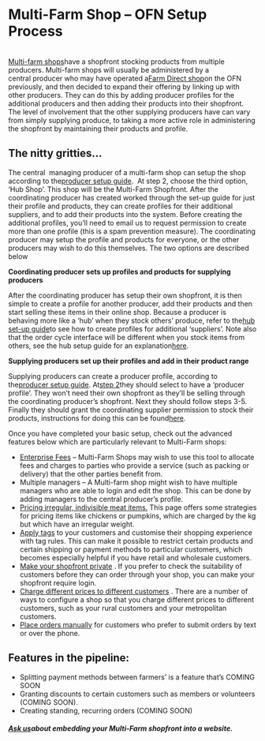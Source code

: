 # Multi-Farm Shop – OFN Setup Process

[  
Multi-farm shops](https://openfoodnetwork.org/au/learn/model/multi-farm-shop/)have a shopfront stocking products from multiple producers. Multi-farm shops will usually be administered by a central producer who may have operated a[Farm Direct shop](https://openfoodnetwork.org/au/learn/model/farm-shop-on-farm-on-roadside-online/)on the OFN previously, and then decided to expand their offering by linking up with other producers. They can do this by adding producer profiles for the additional producers and then adding their products into their shopfront.  The level of involvement that the other supplying producers have can vary from simply supplying produce, to taking a more active role in administering the shopfront by maintaining their products and profile.

## The nitty gritties…

The central  managing producer of a multi-farm shop can setup the shop according to the[producer setup guide](https://openfoodnetwork.org/user-guide/producer-set-up-guide/).  At step 2, choose the third option, ‘Hub Shop’. This shop will be the Multi-Farm Shopfront. After the coordinating producer has created worked through the set-up guide for just their profile and products, they can create profiles for their additional suppliers, and to add their products into the system. Before creating the additional profiles, you’ll need to email us to request permission to create more than one profile \(this is a spam prevention measure\). The coordinating producer may setup the profile and products for everyone, or the other producers may wish to do this themselves. The two options are described below

**Coordinating producer sets up profiles and products for supplying producers**

After the coordinating producer has setup their own shopfront, it is then simple to create a profile for another producer, add their products and then start selling these items in their online shop. Because a producer is behaving more like a ‘hub’ when they stock others’ produce, refer to the[hub set-up guide](https://openfoodnetwork.org/user-guide/hubs-set-up-guide/)to see how to create profiles for additional ‘suppliers’. Note also that the order cycle interface will be different when you stock items from others, see the hub setup guide for an explanation[here](https://openfoodnetwork.org/user-guide/hubs-set-up-guide/order-cycles/).

**Supplying producers set up their profiles and add in their product range**

Supplying producers can create a producer profile, according to the[producer setup guide](https://openfoodnetwork.org/user-guide/producer-set-up-guide/). At[step 2](https://openfoodnetwork.org/user-guide/producer-set-up-guide/producer-profile-types/)they should select to have a ‘producer profile’. They won’t need their own shopfront as they’ll be selling through the coordinating producer’s shopfront. Next they should follow steps 3-5. Finally they should grant the coordinating supplier permission to stock their products, instructions for doing this can be found[here](https://openfoodnetwork.org/user-guide/advanced-features/enterprise-to-enterprise-permissions-e2es/).

Once you have completed your basic setup, check out the advanced features below which are particularly relevant to Multi-Farm shops:

* [Enterprise Fees](https://openfoodnetwork.org/user-guide/hubs-set-up-guide/enterprise-fees/)
  – Multi-Farm Shops may wish to use this tool to allocate fees and charges to parties who provide a service \(such as packing or delivery\) that the other parties benefit from.
* Multiple managers – A Multi-farm shop might wish to have multiple managers who are able to login and edit the shop. This can be done by adding managers to the central producer’s profile.
* [Pricing irregular, indivisible meat items.](https://openfoodnetwork.org/user-guide/advanced-features/pricing-irregular-indivisible-meat-items/)
  This page offers some strategies for pricing items like chickens or pumpkins, which are charged by the kg but which have an irregular weight.
* [Apply tags](https://openfoodnetwork.org/user-guide/advanced-features/customer-accounts-and-tagging/)
  to your customers and customise their shopping experience with tag rules. This can make it possible to restrict certain products and certain shipping or payment methods to particular customers, which becomes especially helpful if you have retail and wholesale customers.
* [Make your shopfront private](https://openfoodnetwork.org/user-guide/advanced-features/private-shopfronts/)
  . If you prefer to check the suitability of customers before they can order through your shop, you can make your shopfront require login.
* [Charge different prices to different customers](https://openfoodnetwork.org/user-guide/advanced-features/charging-different-prices-to-different-customers/)
  . There are a number of ways to configure a shop so that you charge different prices to different customers, such as your rural customers and your metropolitan customers.
* [Place orders manually](https://openfoodnetwork.org/user-guide/advanced-features/create-an-order/)
  for customers who prefer to submit orders by text or over the phone.



## Features in the pipeline:

* Splitting payment methods between farmers’ is a feature that’s COMING SOON
* Granting discounts to certain customers such as members or volunteers \(COMING SOON\).
* Creating standing, recurring orders \(COMING SOON\)

##### [Ask us](mailto:hello@openfoodnetwork.org)about embedding your Multi-Farm shopfront into a website.



